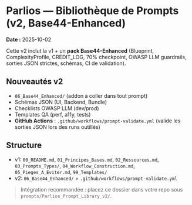 # Parlios — Bibliothèque de Prompts (v2, Base44-Enhanced)
**Date :** 2025-10-02

Cette v2 inclut la v1 + un **pack Base44-Enhanced** (Blueprint, ComplexityProfile, CREDIT_LOG, 70% checkpoint, OWASP LLM guardrails, sorties JSON strictes, schémas, CI de validation).

## Nouveautés v2
- `06_Base44_Enhanced/` (addon à coller dans tout prompt)
- Schémas JSON (UI, Backend, Bundle)
- Checklists OWASP LLM (dev/prod)
- Templates QA (perf, a11y, tests)
- **GitHub Actions** : `.github/workflows/prompt-validate.yml` (valide les sorties JSON lors des runs outillés)

## Structure
- v1: `00_README.md`, `01_Principes_Bases.md`, `02_Ressources.md`, `03_Prompts_Types/`, `04_Workflow_Construction.md`, `05_Pieges_A_Eviter.md`, `99_Templates/`
- v2: `06_Base44_Enhanced/` + `.github/workflows/prompt-validate.yml`

> Intégration recommandée : placez ce dossier dans votre repo sous `prompts/Parlios_Prompt_Library_v2/`.
